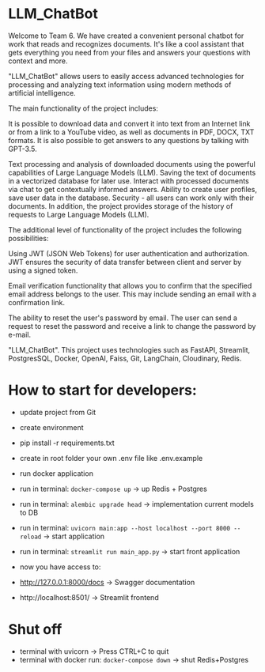 # LLM_ChatBot
Welcome to Team 6. We have created a convenient personal chatbot for work that reads and recognizes documents. 
It's like a cool assistant that gets everything you need from your files and answers your questions with context and more.

"LLM_ChatBot" allows users to easily access advanced technologies for processing and analyzing text information 
using modern methods of artificial intelligence.

The main functionality of the project includes:

It is possible to download data and convert it into text from an Internet link or from a link to a YouTube video, 
as well as documents in PDF, DOCX, TXT formats.
It is also possible to get answers to any questions by talking with GPT-3.5.

Text processing and analysis of downloaded documents using the powerful capabilities of Large Language Models (LLM).
Saving the text of documents in a vectorized database for later use.
Interact with processed documents via chat to get contextually informed answers.
Ability to create user profiles, save user data in the database.
Security - all users can work only with their documents.
In addition, the project provides storage of the history of requests to Large Language Models (LLM).

The additional level of functionality of the project includes the following possibilities:

Using JWT (JSON Web Tokens) for user authentication and authorization. JWT ensures the security of data transfer 
between client and server by using a signed token.

Email verification functionality that allows you to confirm that the specified email address belongs to the user. 
This may include sending an email with a confirmation link.

The ability to reset the user's password by email. The user can send a request to reset the password and
receive a link to change the password by e-mail.

"LLM_ChatBot". This project uses technologies such as 
FastAPI, Streamlit, PostgresSQL, Docker, OpenAI, Faiss, Git, LangChain, Cloudinary, Redis.


# How to start for developers:
- update project from Git
- create environment 
- pip install -r requirements.txt
- create in root folder your own .env file like .env.example
- run docker application

- run in terminal: `docker-compose up` -> up Redis + Postgres
- run in terminal: `alembic upgrade head` -> implementation current models to DB
- run in terminal: `uvicorn main:app --host localhost --port 8000 --reload` -> start application
- run in terminal: `streamlit run main_app.py` -> start front application

- now you have access to:
- http://127.0.0.1:8000/docs -> Swagger documentation
- http://localhost:8501/ -> Streamlit frontend

# Shut off
- terminal with uvicorn -> Press CTRL+C to quit
- terminal with docker run: `docker-compose down` -> shut Redis+Postgres


